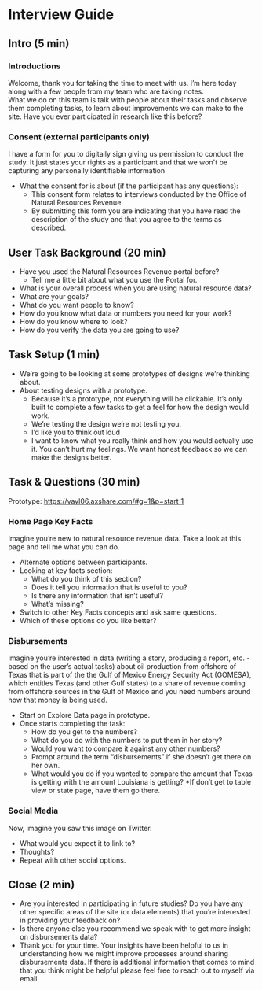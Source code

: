 # Interview Guide

## Intro (5 min)
### Introductions
Welcome, thank you for taking the time to meet with us.  I’m here today along with a few people from my team who are taking notes.  
What we do on this team is talk with people about their tasks and observe them completing tasks, to learn about improvements we can make to the site.  Have you ever participated in research like this before?
### Consent (external participants only)
I have a form for you to digitally sign giving us permission to conduct the study. It just states your rights as a participant and that we won't be capturing any personally identifiable information 
* What the consent for is about (if the participant has any questions):
  - This consent form relates to interviews conducted by the Office of Natural Resources Revenue.
  - By submitting this form you are indicating that you have read the description of the study and that you agree to the terms as described.  
## User Task Background (20 min)
* Have you used the Natural Resources Revenue portal before?
  - Tell me a little bit about what you use the Portal for.
* What is your overall process when you are using natural resource data?
* What are your goals?
* What do you want people to know?
* How do you know what data or numbers you need for your work?
* How do you know where to look?
* How do you verify the data you are going to use?
## Task Setup (1 min)
* We’re going to be looking at some prototypes of designs we’re thinking about.
* About testing designs with a prototype.  
  - Because it’s a prototype, not everything will be clickable.  It’s only built to complete a few tasks to get a feel for how the design would work.
  - We’re testing the design we’re not testing you.
  - I’d like you to think out loud 
  - I want to know what you really think and how you would actually use it.  You can’t hurt my feelings. We want honest feedback so we can make the designs better. 


## Task & Questions (30 min)
Prototype: https://vavl06.axshare.com/#g=1&p=start_1

### Home Page Key Facts
Imagine you’re new to natural resource revenue data.  Take a look at this page and tell me what you can do.
* Alternate options between participants.
* Looking at key facts section:
  - What do you think of this section?
  - Does it tell you information that is useful to you?
  - Is there any information that isn’t useful?
  - What’s missing?
* Switch to other Key Facts concepts and ask same questions.
* Which of these options do you like better?
### Disbursements
Imagine you’re interested in data (writing a story, producing a report, etc. - based on the user’s actual tasks) about oil production from offshore of Texas that is part of the the Gulf of Mexico Energy Security Act (GOMESA), which entitles Texas (and other Gulf states) to a share of revenue coming from offshore sources in the Gulf of Mexico and you need numbers around how that money is being used.
* Start on Explore Data page in prototype.
* Once starts completing the task:
  - How do you get to the numbers?
  - What do you do with the numbers to put them in her story?
  - Would you want to compare it against any other numbers?
  - Prompt around the term “disbursements” if she doesn’t get there on her own.
  - What would you do if you wanted to compare the amount that Texas is getting with the amount Louisiana is getting?
*If don’t get to table view or state page, have them go there.
### Social Media
Now, imagine you saw this image on Twitter.  
* What would you expect it to link to?  
* Thoughts? 
* Repeat with other social options.


## Close (2 min)
* Are you interested in participating in future studies? Do you have any other specific areas of the site (or data elements) that you’re interested in providing your feedback on?
* Is there anyone else you recommend we speak with to get more insight on disbursements data?
* Thank you for your time. Your insights have been helpful to us in understanding how we might improve processes around sharing disbursements data. If there is additional information that comes to mind that you think might be helpful please feel free to reach out to myself via email.
